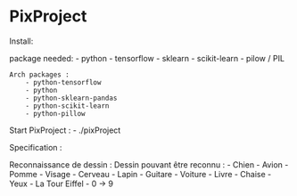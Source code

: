 # PixProject

Install:

package needed: 
	- python 
	- tensorflow 
	- sklearn 
	- scikit-learn
	- pilow / PIL

	Arch packages :
		- python-tensorflow
		- python
		- python-sklearn-pandas
		- python-scikit-learn
		- python-pillow

Start PixProject : 
	- ./pixProject


Specification : 

Reconnaissance de dessin : Dessin pouvant être reconnu :
	- Chien
	- Avion
	- Pomme
	- Visage
	- Cerveau
	- Lapin
	- Guitare
	- Voiture
	- Livre
	- Chaise
	- Yeux
	- La Tour Eiffel 
	- 0 -> 9